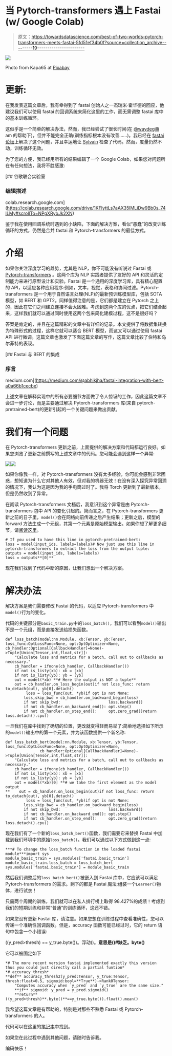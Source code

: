 # 当 Pytorch-transformers 遇上 Fastai (w/ Google Colab)

> 原文：<https://towardsdatascience.com/best-of-two-worlds-pytorch-transformers-meets-fastai-5fd51ef34b0f?source=collection_archive---------19----------------------->

![](img/3ab6b30525dcaa6b4ba73d7d7395152c.png)

Photo from Kapa65 at [Pixabay](https://medium.com/u/a640208c527a?source=post_page-----5fd51ef34b0f--------------------------------)

# 更新:

在我发表这篇文章后，我有幸得到了 fastai 创始人之一杰瑞米·霍华德的回应，他建议我们可以使用 fastai 的回调系统来简化这里的工作，而无需调整 fastai 库中的基本训练循环。

这似乎是一个简单的解决办法，然而，我已经尝试了很长时间(在 [@waydegilli](https://twitter.com/waydegilliam) am 的帮助下)，但并不能完全正确(训练指标根本没有改善……)。我已经在 [fastai 论坛](https://forums.fast.ai/t/problem-with-the-metrics-unchanged-during-the-training-process/53622)上解决了这个问题，并且幸运地让 [Sylvain](https://sgugger.github.io/) 检查了代码。然而，度量仍然不动，训练循环无效。

为了您的方便，我已经用所有的结果编辑了一个 Google Colab，如果您对问题所在有任何想法，我将不胜感激:

[](https://colab.research.google.com/drive/1KFlyttLs7aAX35lMLiDw9Bb0s_74ILMy#scrollTo=NPgXRybJk2XN) [## 谷歌联合实验室

### 编辑描述

colab.research.google.com](https://colab.research.google.com/drive/1KFlyttLs7aAX35lMLiDw9Bb0s_74ILMy#scrollTo=NPgXRybJk2XN) 

鉴于我在使用回调系统时遇到的小缺陷，下面的解决方案，看似“愚蠢”的改变训练循环的方式，仍然是合并 fastai 和 Pytorch-transformers 的最佳方式。

# 介绍

如果你关注深度学习的趋势，尤其是 NLP，你不可能没有听说过 Fastai 或 [Pytorch-transformers](https://github.com/huggingface/pytorch-transformers) 。这两个库为 NLP 实践者提供了友好的 API 和灵活的定制能力来进行原型设计和实验。Fastai 是一个通用的深度学习库，具有精心配置的 API，以适应各种应用程序:例如，文本，视觉，表格和协同过滤。Pytorch-transformers 是一个用于自然语言处理(NLP)的最新预训练模型库，包括 SOTA 模型，如 BERT 和 GPT2。同样值得注意的是，它们都是建立在 Pytorch 之上的，因此在它们之间建立连接不会太困难。考虑到这两个库的优点，把它们结合起来，这样我们就可以通过同时使用这两个包来简化建模过程，这不是很好吗？

答案是肯定的，并且在这篇精彩的文章中有详细的记录。本文提供了将数据集转换为特殊形式的过程，这样它就可以适合 BERT 模型，而这又可以通过使用 fastai API 进行微调。这篇文章也激发了下面这篇文章的写作，这篇文章比较了伯特和乌尔菲特的表现。

[](https://medium.com/@abhikjha/fastai-integration-with-bert-a0a66b1cecbe) [## Fastai 与 BERT 的集成

### 序言

medium.com](https://medium.com/@abhikjha/fastai-integration-with-bert-a0a66b1cecbe) 

上述文章在解释实现中的所有必要细节方面做了令人惊讶的工作，因此这篇文章不会进一步讨论，而是主要通过解决 Pytorch-transformers 库(来自 pytorch-pretrained-bert)的更新引起的一个关键问题来做出贡献。

# 我们有一个问题

在 Pytorch-transformers 更新之前，上面提供的解决方案和代码都运行良好。如果您浏览了更新之前撰写的上述文章中的代码。您可能会遇到这样一个异常:

![](img/17a3096c89f68515db3c681a67daebc9.png)![](img/2e07f8219491169ca4338c8829a2edf0.png)

如果你像我一样，对 Pytorch-transformers 没有太多经验，你可能会感到非常困惑，想知道为什么它对其他人有效，但对我的机器无效！在没有深入探究异常回溯的情况下，我认为这是因为我的手电筒过时了。我将 Torch 更新到了最新版本，但是仍然收到了异常。

在阅读 Pytorch-transformers 文档后，我意识到这个异常是由 Pytorch-transformers 包中 API 的变化引起的。简而言之，在 Pytorch-transformers 更新之前的日子里，`model()`会在网络向前传递之后产生结果；更新之后，模型的 forward 方法生成一个元组，其第一个元素是原始模型输出。如果你想了解更多细节，请[阅读这里](https://github.com/huggingface/pytorch-transformers#models-always-output-tuples)。

```
# If you used to have this line in pytorch-pretrained-bert:
loss = model(input_ids, labels=labels)# Now just use this line in pytorch-transformers to extract the loss from the output tuple:
outputs = model(input_ids, labels=labels)
loss = outputs**[0]**
```

现在我们找到了代码中断的原因，让我们想出一个解决方案。

# 解决办法

解决方案是我们需要修改 Fastai 的代码，以适应 Pytorch-transformers 中`model()`行为的变化。

代码的关键部分是`basic_train.py`中的`loss_batch()`，我们可以看到`model()`输出不是一个元组，而是直接发送给损失函数。

```
def loss_batch(model:nn.Module, xb:Tensor, yb:Tensor, loss_func:OptLossFunc=None, opt:OptOptimizer=None,
cb_handler:Optional[CallbackHandler]=None)->Tuple[Union[Tensor,int,float,str]]:
    "Calculate loss and metrics for a batch, call out to callbacks as necessary."
    cb_handler = ifnone(cb_handler, CallbackHandler())
    if not is_listy(xb): xb = [xb]
    if not is_listy(yb): yb = [yb]
    out = model(*xb) **# Here the output is NOT a tuple**
    out = cb_handler.on_loss_begin(out)if not loss_func: return to_detach(out), yb[0].detach()
         loss = loss_func(out, *yb)if opt is not None:
        loss,skip_bwd = cb_handler.on_backward_begin(loss)
        if not skip_bwd:                     loss.backward()
        if not cb_handler.on_backward_end(): opt.step()
        if not cb_handler.on_step_end():     opt.zero_grad()return loss.detach().cpu()
```

一旦我们在库中找到了确切的位置，更改就变得轻而易举了:简单地选择如下所示的`model()`输出中的第一个元素，并为该函数提供一个新名称:

```
def loss_batch_bert(model:nn.Module, xb:Tensor, yb:Tensor, loss_func:OptLossFunc=None, opt:OptOptimizer=None,
               cb_handler:Optional[CallbackHandler]=None)->Tuple[Union[Tensor,int,float,str]]:
    "Calculate loss and metrics for a batch, call out to callbacks as necessary."
    cb_handler = ifnone(cb_handler, CallbackHandler())
    if not is_listy(xb): xb = [xb]
    if not is_listy(yb): yb = [yb]
    out = model(*xb)[0] **# we take the first element as the model output
**    out = cb_handler.on_loss_begin(out)if not loss_func: return to_detach(out), yb[0].detach()
         loss = loss_func(out, *yb)if opt is not None:
        loss,skip_bwd = cb_handler.on_backward_begin(loss)
        if not skip_bwd:                     loss.backward()
        if not cb_handler.on_backward_end(): opt.step()
        if not cb_handler.on_step_end():     opt.zero_grad()return loss.detach().cpu()
```

现在我们有了一个新的`loss_batch_bert()`函数，我们需要它来替换 Fastai 中加载到我们环境中的原始`loss_batch()`。我们可以通过以下方式做到这一点:

```
***# To change the loss_batch function in the loaded fastai module***import sys
module_basic_train = sys.modules['fastai.basic_train']
module_basic_train.loss_batch = loss_batch_bert
sys.modules['fastai.basic_train'] = module_basic_train
```

然后我们调整后的`loss_batch_bert()`被嵌入到 Fastai 库中，它应该可以满足 Pytorch-transformers 的需求。剩下的都是 Fastai 魔法:组装一个`Learner()`物体，进行试衣！

只需两个周期的训练，我们就可以在私人排行榜上取得 98.427%的成绩！考虑到我们的短期训练和非常“普通”的训练循环，这还不错。

如果您没有更新 Fastai 库，请注意。如果您想在训练过程中查看准确性，您可以传递一个准确性回调函数。但是，accuracy 函数可能已经过时，它的 return 语句中包含一个小错误:

((y_pred>thresh) == y_true.byte())。浮动()。**意思是()#缺乏。byte()**

它可以被固定如下

```
*# The more recent version fastai implemented exactly this version thus you could just directly call a partial funtion*
*# accuracy_thresh*
**def** accuracy_thresh2(y_pred:Tensor, y_true:Tensor, thresh:float=0.5, sigmoid:bool=**True**)->Rank0Tensor:
    "Computes accuracy when `y_pred` and `y_true` are the same size."
    **if** sigmoid: y_pred = y_pred.sigmoid()
    **return** ((y_pred>thresh)**.byte()**==y_true.byte()).float().mean()
```

我希望这篇文章是有帮助的，特别是对那些不熟悉 Fastai 或 Pytorch-transformers 的人。

代码可以在这里的[笔记本](https://github.com/DavidykZhao/Pytorch_transformers_Fastai/blob/master/Pytorch_transformers_Fastai.ipynb)中找到。

如果您在此过程中遇到其他问题，请随时告诉我。

编码快乐！